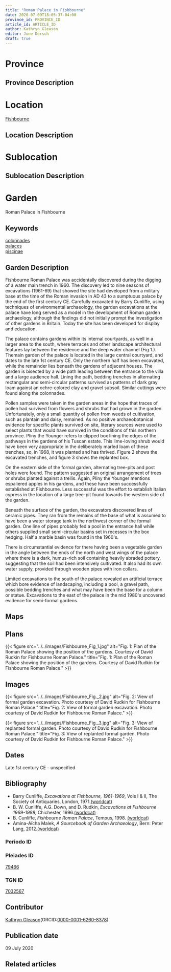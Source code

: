 ```yaml
---
title: "Roman Palace in Fishbourne"
date: 2020-07-09T18:05:37-04:00
province_id: PROVINCE_ID
article_id: ARTICLE_ID
author: Kathryn Gleason
editor: June Dorsch
draft: true
---
```


# Province

<!-- [Britannia]({{<ref "province/britannia.md">}}) -->  

## Province Description

<!-- DESCRIPTION -->


# Location

[Fishbourne](https://pleiades.stoa.org/places/79466)

## Location Description

<!-- LEAVE THIS BLANK FOR NOW -->

# Sublocation

<!--
[AREA WITHIN LOCATION, LIKE “PALATINE HILL”](GEOREFERENCE LINK)
A sublocation is any area larger than an individual garden, but located within a location. I would always try to include a link to a controlled vocabulary here if possible. This ID may well be different from the Garden ID, e.g., Pompeii versus a Garden in one of the houses which has its own Pleiades ID.
-->

## Sublocation Description

<!-- DESCRIPTION -->

# Garden

Roman Palace in Fishbourne

## Keywords

[colonnades](http://vocab.getty.edu/page/aat/300002613)  
[palaces](http://vocab.getty.edu/page/aat/300005734)  
[piscinae](http://vocab.getty.edu/page/aat/300375619)

## Garden Description

Fishbourne Roman Palace was accidentally discovered during the digging of a water main trench in 1960. The discovery led to nine seasons of excavations (1961-69) that showed the site had developed from a military base at the time of the Roman invasion in AD 43 to a sumptuous palace by the end of the first century CE. Carefully excavated by Barry Cunliffe, using techniques of environmental archaeology, the garden excavations at the palace have long served as a model in the development of Roman garden archaeology, although the findings did not initially prompt the investigation of other gardens in Britain. Today the site has been developed for display and education.

The palace contains gardens within its internal courtyards, as well in a larger area to the south, where terraces and other landscape architectural features lay between the residence and the deep water channel (Fig 1.). Themain garden of the palace is located in the large central courtyard, and dates to the late 1st century CE. Only the northern half has been excavated, while the remainder lies beneath the gardens of adjacent houses. The garden is bisected by a wide path leading between the entrance to the villa and a large audience hall. Lining the path, bedding trenches in alternating rectangular and semi-circular patterns survived as patterns of dark gray loam against an ochre-colored clay and gravel subsoil. Similar cuttings were found along the colonnades.

Pollen samples were taken in the garden areas in the hope that traces of pollen had survived from flowers and shrubs that had grown in the garden. Unfortunately, only a small quantity of pollen from weeds of cultivation, such as plantain and daisy, remained. As no positive archaeobotanical evidence for specific plants survived on site, literary sources were used to select plants that would have survived in the conditions of this northern province. Pliny the Younger refers to clipped box lining the edges of the pathways in the gardens of his Tuscan estate. This lime-loving shrub would have been very appropriate in the deliberately marled loam of these trenches, so, in 1968, it was planted and has thrived. Figure 2 shows the excavated trenches, and figure 3 shows the replanted box.

On the eastern side of the formal garden, alternating tree-pits and post holes were found. The pattern suggested an original arrangement of trees or shrubs planted against a trellis. Again, Pliny the Younger mentions espaliered apples in his gardens, and these have been successfully established at Fishbourne. Less successful was the effort to establish Italian cypress in the location of a large tree-pit found towards the western side of the garden.

Beneath the surface of the garden, the excavators discovered lines of ceramic pipes. They ran from the remains of the base of what is assumed to have been a water storage tank in the northwest corner of the formal garden. One line of pipes probably fed a pool in the entrance hall while others supplied small semi-circular basins set in recesses in the box hedging. Half a marble basin was found in the 1960's.

There is circumstantial evidence for there having been a vegetable garden in the angle between the ends of the north and west wings of the palace where there is a dark, humus-rich soil containing heavily abraded pottery, suggesting that the soil had been intensively cultivated. It also had its own water supply, provided through wooden pipes with iron collars.

Limited excavations to the south of the palace revealed an artificial terrace which bore evidence of landscaping, including a pool, a gravel path, possible bedding trenches and what may have been the base for a column or statue. Excavations to the east of the palace in the mid 1980's uncovered evidence for semi-formal gardens.

## Maps

<!--
{{< figure src="IMG_URL" alt="ALT_TEXT" title="CAPTION" >}}
-->

## Plans

{{< figure src="../../images/Fishbourne_Fig_1.jpg" alt="Fig. 1: Plan of the Roman Palace showing the position of the gardens. Courtesy of David Rudkin for Fishbourne Roman Palace." title="Fig. 1: Plan of the Roman Palace showing the position of the gardens. Courtesy of David Rudkin for Fishbourne Roman Palace." >}}

## Images

{{< figure src="../../images/Fishbourne_Fig._2.jpg" alt="Fig. 2: View of formal garden excavation. Photo courtesy of David Rudkin for Fishbourne Roman Palace." title="Fig. 2: View of formal garden excavation. Photo courtesy of David Rudkin for Fishbourne Roman Palace." >}}

{{< figure src="../../images/Fishbourne_Fig._3.jpg" alt="Fig. 3: View of replanted formal garden. Photo courtesy of David Rudkin for Fishbourne Roman Palace." title="Fig. 3: View of replanted formal garden. Photo courtesy of David Rudkin for Fishbourne Roman Palace." >}}

## Dates

Late 1st century CE - unspecified

## Bibliography

* Barry Cunliffe, *Excavations at Fishbourne, 1961-1969*, Vols I & II, The Society of Antiquaries, London, 1971.[(worldcat)](http://www.worldcat.org/oclc/34684874)
* B. W. Cunliffe, A.G. Down, and D. Rudkin, *Excavations at Fishbourne 1969-1988*, Chichester, 1996.[(worldcat)](http://www.worldcat.org/oclc/228440436)
* B. Cunliffe, *Fishbourne Roman Palace*, Tempus, 1998. [(worldcat)](http://www.worldcat.org/oclc/997465222)
* Amina-Aïcha Malek, *A Sourcebook of Garden Archaeology*, Bern: Peter Lang, 2012.[(worldcat)](http://www.worldcat.org/oclc/865000398)

### Periodo ID

<!-- [PERIODO_ID](https://pleiades.stoa.org/places/PLEIADES_ID) -->

### Pleiades ID

[79466](https://pleiades.stoa.org/places/79466)

### TGN ID

[7032567](http://vocab.getty.edu/page/tgn/7032567)

## Contributor

[Kathryn Gleason](https://classics.cornell.edu/kathryn-gleason)(ORCID:[0000-0001-6260-8378](https://orcid.org/0000-0001-6260-8378))

## Publication date

09 July 2020

## Related articles

<!-- Links to other related articles. Leave blank for now -->
